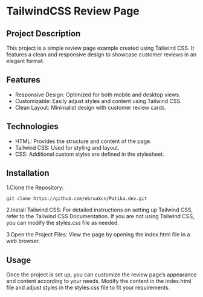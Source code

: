 # TailwindCSS Review Page
## Project Description
This project is a simple review page example created using Tailwind CSS. It features a clean and responsive design to showcase customer reviews in an elegant format.

## Features
<ul><li>Responsive Design: Optimized for both mobile and desktop views.</li>
<li>Customizable: Easily adjust styles and content using Tailwind CSS.</li>
<li>Clean Layout: Minimalist design with customer review cards.</li> </ul>

## Technologies
<ul> <li>HTML: Provides the structure and content of the page.</li>
<li>Tailwind CSS: Used for styling and layout.</li>
<li>CSS: Additional custom styles are defined in the stylesheet.</li></ul>

## Installation
1.Clone the Repository:
```<language>
git clone https://github.com/ebruakcn/Patika.dev.git
```


2.Install Tailwind CSS:
For detailed instructions on setting up Tailwind CSS, refer to the Tailwind CSS Documentation. If you are not using Tailwind CSS, you can modify the styles.css file as needed.

3.Open the Project Files:
View the page by opening the index.html file in a web browser.

## Usage
Once the project is set up, you can customize the review page’s appearance and content according to your needs. Modify the content in the index.html file and adjust styles in the styles.css file to fit your requirements.
